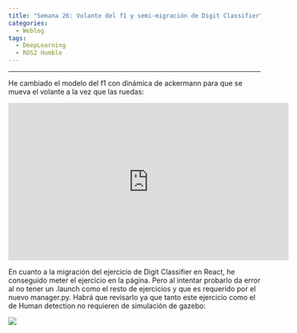 ```yaml
---
title: "Semana 26: Volante del f1 y semi-migración de Digit Classifier"
categories:
  - Weblog
tags:
  - DeepLearning
  - ROS2 Humble
---
```


---

He cambiado el modelo del f1 con dinámica de ackermann para que se mueva el volante a la vez que las ruedas:


<iframe width="560" height="315" 
src="https://www.youtube.com/embed/QIdQ1Nn3Dnk"  
frameborder="0"  
allow="accelerometer; autoplay; encrypted-media; gyroscope; picture-in-picture"  
allowfullscreen></iframe>


En cuanto a la migración del ejercicio de Digit Classifier en React, he conseguido meter el ejercicio en la página. Pero al intentar probarlo da error al no tener un .launch como el resto de ejercicios y que es requerido por el nuevo manager.py. Habrá que revisarlo ya que tanto este ejercicio como el de Human detection no requieren de simulación de gazebo:

![](/2022-tfg-alejandro-moncalvillo/images/digit_cass_react1.png)